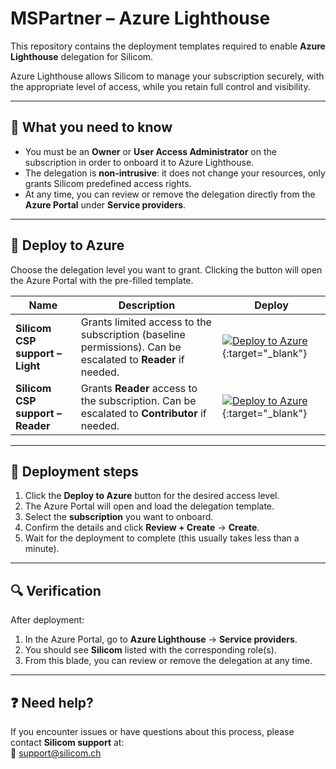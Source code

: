 # MSPartner – Azure Lighthouse  

This repository contains the deployment templates required to enable **Azure Lighthouse** delegation for Silicom.  

Azure Lighthouse allows Silicom to manage your subscription securely, with the appropriate level of access, while you retain full control and visibility.  

---

## 🔑 What you need to know

- You must be an **Owner** or **User Access Administrator** on the subscription in order to onboard it to Azure Lighthouse.  
- The delegation is **non-intrusive**: it does not change your resources, only grants Silicom predefined access rights.  
- At any time, you can review or remove the delegation directly from the **Azure Portal** under **Service providers**.  

---

## 🚀 Deploy to Azure

Choose the delegation level you want to grant. Clicking the button will open the Azure Portal with the pre-filled template.  

| Name | Description | Deploy |
|------|-------------|--------|
| **Silicom CSP support – Light** | Grants limited access to the subscription (baseline permissions). Can be escalated to **Reader** if needed. | [![Deploy to Azure](https://aka.ms/deploytoazurebutton)](https://portal.azure.com/#create/Microsoft.Template/uri/https%3A%2F%2Fraw.githubusercontent.com%2FSilicomGroup%2FMSPartner-AzureLighthouse%2Frefs%2Fheads%2Fmain%2Flight.json){:target="_blank"} |
| **Silicom CSP support – Reader** | Grants **Reader** access to the subscription. Can be escalated to **Contributor** if needed. | [![Deploy to Azure](https://aka.ms/deploytoazurebutton)](https://portal.azure.com/#create/Microsoft.Template/uri/https%3A%2F%2Fraw.githubusercontent.com%2FSilicomGroup%2FMSPartner-AzureLighthouse%2Frefs%2Fheads%2Fmain%2Freader.json){:target="_blank"} |

---

## 📖 Deployment steps

1. Click the **Deploy to Azure** button for the desired access level.  
2. The Azure Portal will open and load the delegation template.  
3. Select the **subscription** you want to onboard.  
4. Confirm the details and click **Review + Create** → **Create**.  
5. Wait for the deployment to complete (this usually takes less than a minute).  

---

## 🔍 Verification

After deployment:  
1. In the Azure Portal, go to **Azure Lighthouse** → **Service providers**.  
2. You should see **Silicom** listed with the corresponding role(s).  
3. From this blade, you can review or remove the delegation at any time.  

---

## ❓ Need help?

If you encounter issues or have questions about this process, please contact **Silicom support** at:  
📧 support@silicom.ch
